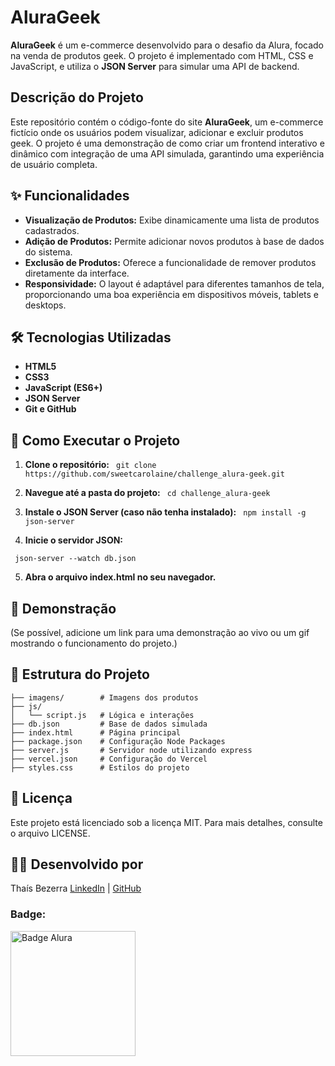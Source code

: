 # AluraGeek 

**AluraGeek** é um e-commerce desenvolvido para o desafio da Alura, focado na venda de produtos geek. O projeto é implementado com HTML, CSS e JavaScript, e utiliza o **JSON Server** para simular uma API de backend.

## Descrição do Projeto

Este repositório contém o código-fonte do site **AluraGeek**, um e-commerce fictício onde os usuários podem visualizar, adicionar e excluir produtos geek. O projeto é uma demonstração de como criar um frontend interativo e dinâmico com integração de uma API simulada, garantindo uma experiência de usuário completa.

## ✨ Funcionalidades

- **Visualização de Produtos:** Exibe dinamicamente uma lista de produtos cadastrados.
- **Adição de Produtos:** Permite adicionar novos produtos à base de dados do sistema.
- **Exclusão de Produtos:** Oferece a funcionalidade de remover produtos diretamente da interface.
- **Responsividade:** O layout é adaptável para diferentes tamanhos de tela, proporcionando uma boa experiência em dispositivos móveis, tablets e desktops.

## 🛠️ Tecnologias Utilizadas

- **HTML5**
- **CSS3**
- **JavaScript (ES6+)**
- **JSON Server**
- **Git e GitHub**

## 🚀 Como Executar o Projeto

1. **Clone o repositório:**
``` git clone https://github.com/sweetcarolaine/challenge_alura-geek.git```

2. **Navegue até a pasta do projeto:**
``` cd challenge_alura-geek```

3. **Instale o JSON Server (caso não tenha instalado):**
``` npm install -g json-server```

4. **Inicie o servidor JSON:**

``` json-server --watch db.json```

5. **Abra o arquivo index.html no seu navegador.**

## 🌟 Demonstração 
(Se possível, adicione um link para uma demonstração ao vivo ou um gif mostrando o funcionamento do projeto.)

## 📂 Estrutura do Projeto
```
├── imagens/        # Imagens dos produtos
├── js/
│   └── script.js   # Lógica e interações
├── db.json         # Base de dados simulada
├── index.html      # Página principal
├── package.json    # Configuração Node Packages
├── server.js       # Servidor node utilizando express
├── vercel.json     # Configuração do Vercel
├── styles.css      # Estilos do projeto
```
## 📝 Licença

Este projeto está licenciado sob a licença MIT. Para mais detalhes, consulte o arquivo LICENSE.

## 👩‍💻 Desenvolvido por
Thaís Bezerra 
[LinkedIn](https://www.linkedin.com/in/thaisbezerra/) | [GitHub](https://github.com/sweetcarolaine)

### Badge: 
<img src="imagens/Badge-AluraGeek.png" alt="Badge Alura" width="200" />
